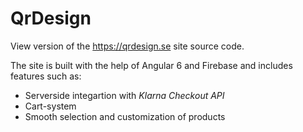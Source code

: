 # QrDesign
View version of the https://qrdesign.se site source code.

The site is built with the help of Angular 6 and Firebase and includes features such as:
* Serverside integartion with _Klarna Checkout API_
* Cart-system
* Smooth selection and customization of products
